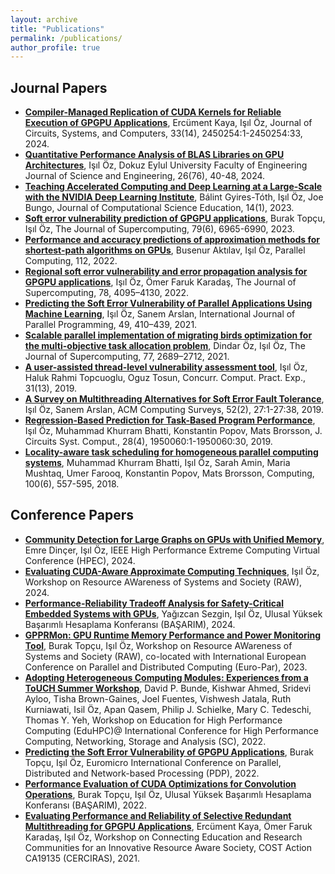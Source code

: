 ```yaml
---
layout: archive
title: "Publications"
permalink: /publications/
author_profile: true
---
```


Journal Papers
---
- **[Compiler-Managed Replication of CUDA Kernels for Reliable Execution of GPGPU Applications](https://www.worldscientific.com/doi/10.1142/S0218126624502542)**, Ercüment Kaya, Işıl Öz, Journal of Circuits, Systems, and Computers, 33(14), 2450254:1-2450254:33, 2024.
- **[Quantitative Performance Analysis of BLAS Libraries on GPU Architectures](https://dergipark.org.tr/tr/pub/deumffmd/issue/82757/1254828)**, Işıl Öz, Dokuz Eylul University Faculty of Engineering Journal of Science and Engineering, 26(76), 40-48, 2024.
- **[Teaching Accelerated Computing and Deep Learning at a Large-Scale with the NVIDIA Deep Learning Institute](https://doi.org/10.22369/issn.2153-4136/14/1/4)**, Bálint Gyires-Tóth, Işıl Öz, Joe Bungo, Journal of Computational Science Education, 14(1), 2023.
- **[Soft error vulnerability prediction of GPGPU applications](https://link.springer.com/article/10.1007/s11227-022-04933-2)**, Burak Topçu, Işıl Öz, The Journal of Supercomputing, 79(6), 6965-6990, 2023.
- **[Performance and accuracy predictions of approximation methods for shortest-path algorithms on GPUs](https://www.sciencedirect.com/science/article/abs/pii/S0167819122000400)**, Busenur Aktılav, Işıl Öz, Parallel Computing, 112, 2022.
- **[Regional soft error vulnerability and error propagation analysis for GPGPU applications](https://link.springer.com/article/10.1007/s11227-021-04026-6)**, Işıl Öz, Ömer Faruk Karadaş, The Journal of Supercomputing, 78, 4095–4130, 2022.
- **[Predicting the Soft Error Vulnerability of Parallel Applications Using Machine Learning](https://link.springer.com/article/10.1007/s10766-021-00707-0)**, Işıl Öz, Sanem Arslan, International Journal of Parallel Programming, 49, 410–439, 2021.
- **[Scalable parallel implementation of migrating birds optimization for the multi-objective task allocation problem](https://link.springer.com/article/10.1007/s11227-020-03369-w)**, Dindar Öz, Işıl Öz, The Journal of Supercomputing, 77, 2689–2712, 2021.
- **[A user-assisted thread-level vulnerability assessment tool](https://onlinelibrary.wiley.com/doi/abs/10.1002/cpe.5085)**, Işıl Öz, Haluk Rahmi Topcuoglu, Oguz Tosun, Concurr. Comput. Pract. Exp., 31(13), 2019.
- **[A Survey on Multithreading Alternatives for Soft Error Fault Tolerance](https://dl.acm.org/doi/abs/10.1145/3302255)**, Işıl Öz, Sanem Arslan, ACM Computing Surveys, 52(2), 27:1-27:38, 2019.
- **[Regression-Based Prediction for Task-Based Program Performance](https://www.worldscientific.com/doi/10.1142/S0218126619500609)**, Işıl Öz, Muhammad Khurram Bhatti, Konstantin Popov, Mats Brorsson, J. Circuits Syst. Comput., 28(4), 1950060:1-1950060:30, 2019.
- **[Locality-aware task scheduling for homogeneous parallel computing systems](https://link.springer.com/article/10.1007/s00607-017-0581-6)**, Muhammad Khurram Bhatti, Işıl Öz, Sarah Amin, Maria Mushtaq, Umer Farooq, Konstantin Popov, Mats Brorsson, Computing, 100(6), 557-595, 2018.

Conference Papers
---
- **[Community Detection for Large Graphs on GPUs with Unified Memory](https://ieee-hpec.org/index.php/ieee-hpec-2024-prelim-agenda/)**, Emre Dinçer, Işıl Öz, IEEE High Performance Extreme Computing Virtual Conference (HPEC), 2024.
- **[Evaluating CUDA-Aware Approximate Computing Techniques](https://www.cerciras.org/action-events/raw-2024/)**, Işıl Öz, Workshop on Resource AWareness of Systems and Society (RAW), 2024.
- **[Performance-Reliability Tradeoff Analysis for Safety-Critical Embedded Systems with GPUs](https://indico.truba.gov.tr/event/140/)**, Yağızcan Sezgin, Işıl Öz, Ulusal Yüksek Başarımlı Hesaplama Konferansı (BAŞARIM), 2024.
- **[GPPRMon: GPU Runtime Memory Performance and Power Monitoring Tool](https://link.springer.com/chapter/10.1007/978-3-031-48803-0_2)**, Burak Topçu, Işıl Öz, Workshop on Resource AWareness of Systems and Society (RAW), co-located with International European Conference on Parallel and Distributed Computing (Euro-Par), 2023.
- **[Adopting Heterogeneous Computing Modules: Experiences from a ToUCH Summer Workshop](https://ieeexplore.ieee.org/document/10027539/)**, David P. Bunde, Kishwar Ahmed, Sridevi Ayloo, Tisha Brown-Gaines, Joel Fuentes, Vishwesh Jatala, Ruth Kurniawati, Isil Öz, Apan Qasem, Philip J. Schielke, Mary C. Tedeschi, Thomas Y. Yeh, Workshop on Education for High Performance Computing (EduHPC)@ International Conference for High Performance Computing, Networking, Storage and Analysis (SC), 2022.
- **[Predicting the Soft Error Vulnerability of GPGPU Applications](https://ieeexplore.ieee.org/document/9756720)**, Burak Topçu, Işıl Öz, Euromicro International Conference on Parallel, Distributed and Network-based Processing (PDP), 2022.
- **[Performance Evaluation of CUDA Optimizations for Convolution Operations](https://indico.truba.gov.tr/event/50/attachments/231/457/BASARIM2022_Proceedings.pdf)**, Burak Topçu, Işıl Öz, Ulusal Yüksek Başarımlı Hesaplama Konferansı (BAŞARIM), 2022.
- **[Evaluating Performance and Reliability of Selective Redundant Multithreading for GPGPU Applications](http://ceur-ws.org/Vol-3145/paper01.pdf)**, Ercüment Kaya, Ömer Faruk Karadaş, Işıl Öz, Workshop on Connecting Education and Research Communities for an Innovative Resource Aware Society, COST Action CA19135 (CERCIRAS), 2021.
